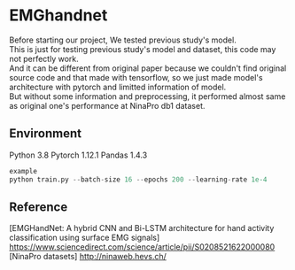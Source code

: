 # EMGhandnet

Before starting our project, We tested previous study's model.   
This is just for testing previous study's model and dataset, this code may not perfectly work.   
And it can be different from original paper because we couldn't find original source code and that made with tensorflow, so we just made model's architecture with pytorch and limitted information of model.   
But without some information and preprocessing, it performed almost same as original one's performance at NinaPro db1 dataset.   


## Environment
Python 3.8
Pytorch 1.12.1
Pandas 1.4.3

```python
example
python train.py --batch-size 16 --epochs 200 --learning-rate 1e-4
```

## Reference
[EMGHandNet: A hybrid CNN and Bi-LSTM architecture for hand activity classification using surface EMG signals]
https://www.sciencedirect.com/science/article/pii/S0208521622000080
[NinaPro datasets]
http://ninaweb.hevs.ch/
